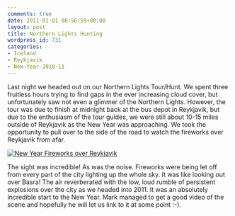 ```yaml
---
comments: true
date: 2011-01-01 08:56:59+00:00
layout: post
title: Northern Lights Hunting
wordpress_id: 731
categories:
- Iceland
- Reykjavik
- New-Year-2010-11
---
```




Last night we headed out on our Northern Lights Tour/Hunt. We spent three fruitless hours trying to find gaps in the ever increasing cloud cover, but unfortunately saw not even a glimmer of the Northern Lights. However, the tour was due to finish at midnight back at the bus depot in Reykjavik, but due to the enthusiasm of the tour guides, we were still about 10-15 miles outside of Reykjavik as the New Year was approaching. We took the opportunity to pull over to the side of the road to watch the fireworks over Reykjavik from afar.


[![New Year Fireworks over Reykjavik](http://travel.perry-online.me.uk/files/2011/01/IMG_3088_9_90-500x135.jpg)](http://travel.perry-online.me.uk/files/2011/01/IMG_3088_9_90.jpg)


The sight was incredible! As was the noise. Fireworks were being let off from every part of the city lighting up the whole sky. It was like looking out over Basra! The air reverberated with the low, loud rumble of persistent explosions over the city as we headed into 2011. It was an absolutely incredible start to the New Year. Mark managed to get a good video of the scene and hopefully he will let us link to it at some point :-).


